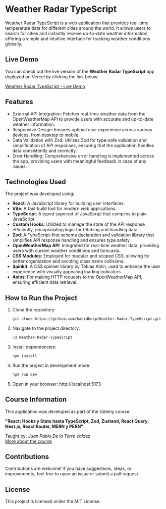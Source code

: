 # Weather Radar TypeScript

Weather Radar TypeScript is a web application that provides real-time temperature data for different cities around the world. It allows users to search for cities and instantly receive up-to-date weather information, offering a simple and intuitive interface for tracking weather conditions globally.

## Live Demo

You can check out the live version of the **Weather Radar TypeScript** app deployed on Vercel by clicking the link below:

<a href="https://weather-radar-type-script.vercel.app/" target="_blank" rel="noopener noreferrer">Weather Radar TypeScript - Live Demo</a>

## Features

- External API Integration: Fetches real-time weather data from the OpenWeatherMap API to provide users with accurate and up-to-date weather information.
- Responsive Design: Ensures optimal user experience across various devices, from desktop to mobile.
- Data Validation with Zod: Utilizes Zod for type-safe validation and simplification of API responses, ensuring that the application handles data consistently and correctly.
- Error Handling: Comprehensive error handling is implemented across the app, providing users with meaningful feedback in case of any issues.

## Technologies Used

The project was developed using:

- **React**: A JavaScript library for building user interfaces.
- **Vite**: A fast build tool for modern web applications.
- **TypeScript**: A typed superset of JavaScript that compiles to plain JavaScript.
- **Custom Hooks**: Utilized to manage the state of the API response efficiently, encapsulating logic for fetching and handling data.
- **Zod**: A TypeScript-first schema declaration and validation library that simplifies API response handling and ensures type safety.
- **OpenWeatherMap API**: Integrated for real-time weather data, providing users with current weather conditions and forecasts.
- **CSS Modules**: Employed for modular and scoped CSS, allowing for better organization and avoiding class name collisions.
- **Spinkit**: A CSS spinner library by Tobias Ahlin, used to enhance the user experience with visually appealing loading indicators.
- **Axios**: For making HTTP requests to the OpenWeatherMap API, ensuring efficient data retrieval.

## How to Run the Project

1. Clone the repository:

   ```bash
   git clone https://github.com/habidbesp/Weather-Radar-TypeScript.git
   ```

2. Navigate to the project directory:

   ```bash
   cd Weather-Radar-TypeScript
   ```

3. Install dependencies:

   ```bash
   npm install
   ```

4. Run the project in development mode:

   ```bash
   npm run dev
   ```

5. Open in your browser: http://localhost:5173

## Course Information

This application was developed as part of the Udemy course:

**"React: Hooks y State hasta TypeScript, Zod, Zustand, React Query, Next.js, React Router, MERN y PERN"**

Taught by: _Juan Pablo De la Torre Valdez_  
[More about the course](https://codigoconjuan.com/)

## Contributions

Contributions are welcome! If you have suggestions, ideas, or improvements, feel free to open an issue or submit a pull request.

## License

This project is licensed under the MIT License.
